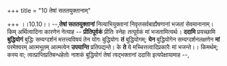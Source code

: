 +++
title = "10 तेषां सततयुक्तानाम्"

+++
।।10.10।। --,**तेषां सततयुक्तानां** नित्याभियुक्तानां
निवृत्तसर्वबाह्यैषणानां भजतां सेवमानानाम्। किम् अर्थित्वादिना कारणेन
नेत्याह -- **प्रीतिपूर्वकं** प्रीतिः स्नेहः तत्पूर्वकं मां
भजतामित्यर्थः। **ददामि** प्रयच्छामि **बुद्धियोगं** बुद्धिः सम्यग्दर्शनं
मत्तत्त्वविषयं तेन योगः बुद्धियोगः **तं** बुद्धियोगम्; **येन**
बुद्धियोगेन सम्यग्दर्शनलक्षणेन **मां** परमेश्वरम् आत्मभूतम् आत्मत्वेन
**उपयान्ति** प्रतिपद्यन्ते। के **ते** ये मच्चित्तत्वादिप्रकारैः मां
भजन्ते।। किमर्थम्; कस्य वा; त्वत्प्राप्तिप्रतिबन्धहेतोः नाशकं बुद्धियोगं
तेषां त्वद्भक्तानां ददासि इत्यपेक्षायामाह --,
